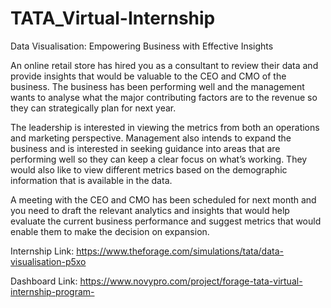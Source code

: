 # TATA_Virtual-Internship
Data Visualisation: Empowering Business with Effective Insights


An online retail store has hired you as a consultant to review their data and provide insights that would be valuable to the CEO and CMO of the business. The business has been performing well and the management wants to analyse what the major contributing factors are to the revenue so they can strategically plan for next year.

The leadership is interested in viewing the metrics from both an operations and marketing perspective. Management also intends to expand the business and is interested in seeking guidance into areas that are performing well so they can keep a clear focus on what’s working. They would also like to view different metrics based on the demographic information that is available in the data.

A meeting with the CEO and CMO has been scheduled for next month and you need to draft the relevant analytics and insights that would help evaluate the current business performance and suggest metrics that would enable them to make the decision on expansion.

Internship Link: https://www.theforage.com/simulations/tata/data-visualisation-p5xo

Dashboard Link: https://www.novypro.com/project/forage-tata-virtual-internship-program-

